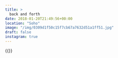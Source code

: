 ```yaml
---
title: >
  back and forth
date: 2018-01-20T21:49:56+00:00
location: "Soho"
image: "/img/0309d1f50c15f7cb67a7632d51a1ff51.jpg"
draft: false
instagram: true
---
```


{{<photo src="/img/0309d1f50c15f7cb67a7632d51a1ff51.jpg">}}
